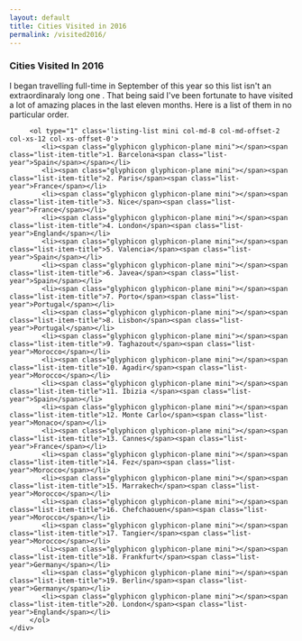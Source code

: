 ```yaml
---
layout: default
title: Cities Visited in 2016
permalink: /visited2016/
---
```

<div class="row individual-list">
	<div class="col-md-8 col-md-offset-2">
		<h3 class="list-heading">Cities Visited In 2016</h3>
		<p class="col-md-12">I began travelling full-time in September of this year so this list isn't an extraordinaraly long one . That being said I've been fortunate to have visited a lot of amazing places in the last eleven months. Here is a list of them in no particular order.</p>

		 <ol type="1" class='listing-list mini col-md-8 col-md-offset-2 col-xs-12 col-xs-offset-0'>
		 	<li><span class="glyphicon glyphicon-plane mini"></span><span class="list-item-title">1. Barcelona<span class="list-year">Spain</span></span></li>
		 	<li><span class="glyphicon glyphicon-plane mini"></span><span class="list-item-title">2. Paris</span><span class="list-year">France</span></li>
		 	<li><span class="glyphicon glyphicon-plane mini"></span><span class="list-item-title">3. Nice</span><span class="list-year">France</span></li>
		 	<li><span class="glyphicon glyphicon-plane mini"></span><span class="list-item-title">4. London</span><span class="list-year">England</span></li>
		 	<li><span class="glyphicon glyphicon-plane mini"></span><span class="list-item-title">5. Valencia</span><span class="list-year">Spain</span></li>
		 	<li><span class="glyphicon glyphicon-plane mini"></span><span class="list-item-title">6. Javea</span><span class="list-year">Spain</span></li>
		 	<li><span class="glyphicon glyphicon-plane mini"></span><span class="list-item-title">7. Porto</span><span class="list-year">Portugal</span></li>
		 	<li><span class="glyphicon glyphicon-plane mini"></span><span class="list-item-title">8. Lisbon</span><span class="list-year">Portugal</span></li>
		 	<li><span class="glyphicon glyphicon-plane mini"></span><span class="list-item-title">9. Taghazout</span><span class="list-year">Morocco</span></li>
		 	<li><span class="glyphicon glyphicon-plane mini"></span><span class="list-item-title">10. Agadir</span><span class="list-year">Morocco</span></li>
		 	<li><span class="glyphicon glyphicon-plane mini"></span><span class="list-item-title">11. Ibizia </span><span class="list-year">Spain</span></li>
		 	<li><span class="glyphicon glyphicon-plane mini"></span><span class="list-item-title">12. Monte Carlo</span><span class="list-year">Monaco</span></li>
		 	<li><span class="glyphicon glyphicon-plane mini"></span><span class="list-item-title">13. Cannes</span><span class="list-year">France</span></li>
		 	<li><span class="glyphicon glyphicon-plane mini"></span><span class="list-item-title">14. Fez</span><span class="list-year">Morocco</span></li>
		 	<li><span class="glyphicon glyphicon-plane mini"></span><span class="list-item-title">15. Marrakech</span><span class="list-year">Morocco</span></li>
		 	<li><span class="glyphicon glyphicon-plane mini"></span><span class="list-item-title">16. Chefchaouen</span><span class="list-year">Morocco</span></li>
		 	<li><span class="glyphicon glyphicon-plane mini"></span><span class="list-item-title">17. Tangier</span><span class="list-year">Morocco</span></li>
		 	<li><span class="glyphicon glyphicon-plane mini"></span><span class="list-item-title">18. Frankfurt</span><span class="list-year">Germany</span></li>
		 	<li><span class="glyphicon glyphicon-plane mini"></span><span class="list-item-title">19. Berlin</span><span class="list-year">Germany</span></li>
		 	<li><span class="glyphicon glyphicon-plane mini"></span><span class="list-item-title">20. London</span><span class="list-year">England</span></li>
		 </ol>
	</div>
</div>